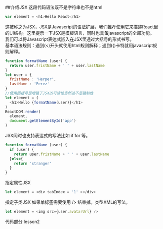 ##介绍JSX
这段代码语法既不是字符串也不是html
```Javascript
var element = <h1>Hello React</h1>
```
这被称之为JSX，JSX是Javascript的语法扩展，我们推荐使用它来描述React里的UI结构。这里提示一下JSX是模板语言，同时也具备javascript的全部功能。<br>
我们可以将Javascript表达式嵌入在JSX里通过大括号的形式书写。<br>
基本语法规则：遇到(<)开头就使用html规则解释；遇到({)卡特就用javascript规则解释。
```Javascript
function formatName (user) {
  return user.fristName + ' ' + user.lastName
}
let user = {
  fristName : 'Herper',
  lastName : 'Perez'
}
//使用圆括号是增强了JSX的可读性当然这不是强制性
let element = (
  <h1>Hello {formatName(user)}</h1>
)
ReactDOM.render(
  element,
  document.getElementById('app')
)
```
JSX同时也支持表达式的写法比如 if for 等。
```Javascript
function formatName (user) {
  if (user) {
    return user.fristName + ' ' + user.lastName
  }else{
    return 'stranger'
  }
}
```
指定属性JSX
```Javascript
let element = <div tabIndex = '1' ></div>
```
指定子类JSX
如果单标签需要使用 /> 结束掉。类型XML的写法。
```Javascript
let element = <img src={user.avatarUrl} />
```
代码部分 lesson2
